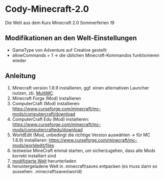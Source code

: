 # Cody-Minecraft-2.0
Die Welt aus dem Kurs Minecraft 2.0 Sommerferien 19

## Modifikationen an den Welt-Einstellungen
* GameType von Adventure auf Creative gestellt
* allowCommands = 1 -> die üblichen Minecraft-Kommandos funktionieren wieder

## Anleitung
1. Minecraft version 1.8.9 installieren, ggf. einen alternativen Launcher nutzen, zb. [MultiMC](https://multimc.org/ "MultiMC")
2. Minecraft Forge (Mod) installieren
3. ComputerCraft (Mod) installieren: https://www.curseforge.com/minecraft/mc-mods/computercraft/download
4. ComputerCraft Edu (Mod) installieren: https://www.curseforge.com/minecraft/mc-mods/computercraftedu/download
5. WorldEdit (Mod, unbedingt die richtige Version auswählen -> für MC 1.8.9) installieren: https://www.curseforge.com/minecraft/mc-mods/worldedit/files
6. testweise MineCraft einmal starten, um sicherzugehen, dass alle Mods korrekt installiert sind
7. [modifizierte Welt](world.zip) herunterladen
8. heruntergeladene Welt in .minecraft\saves entpacken (es muss dann so aussehen: .minecraft\saves\world)
